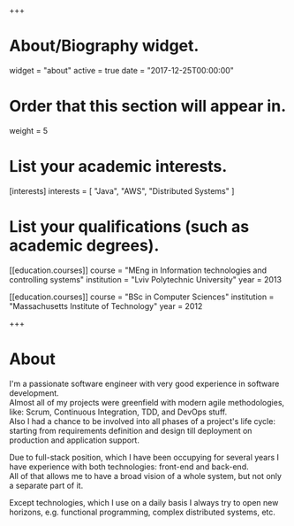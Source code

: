 +++
# About/Biography widget.
widget = "about"
active = true
date = "2017-12-25T00:00:00"

# Order that this section will appear in.
weight = 5

# List your academic interests.
[interests]
  interests = [
    "Java",
    "AWS",
    "Distributed Systems"
  ]

# List your qualifications (such as academic degrees).
[[education.courses]]
  course = "MEng in Information technologies and controlling systems"
  institution = "Lviv Polytechnic University"
  year = 2013

[[education.courses]]
  course = "BSc in Computer Sciences"
  institution = "Massachusetts Institute of Technology"
  year = 2012

+++

# About

I'm a passionate software engineer with very good experience in software development.  
Almost all of my projects were greenfield with modern agile methodologies, like: Scrum, Continuous Integration, TDD, and DevOps stuff.  
Also I had a chance to be involved into all phases of a project's life cycle: starting from requirements definition and design till deployment on production and application support.

Due to full-stack position, which I have been occupying for several years I have experience with both technologies: front-end and back-end.  
All of that allows me to have a broad vision of a whole system, but not only a separate part of it.  

Except technologies, which I use on a daily basis I always try to open new horizons, e.g. functional programming, complex distributed systems, etc.
